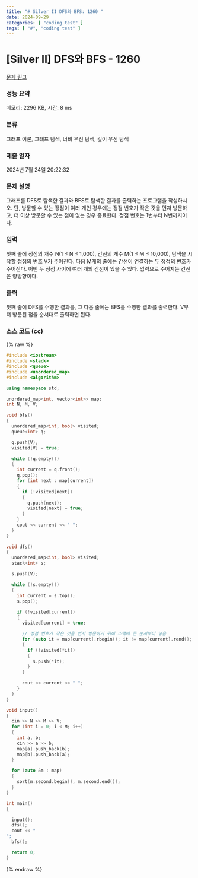 ```yaml
---
title: "# Silver II DFS와 BFS: 1260 "
date: 2024-09-29
categories: [ "coding test" ]
tags: [ "#", "coding test" ]
---
```


# [Silver II] DFS와 BFS - 1260 

[문제 링크](https://www.acmicpc.net/problem/1260) 

### 성능 요약

메모리: 2296 KB, 시간: 8 ms

### 분류

그래프 이론, 그래프 탐색, 너비 우선 탐색, 깊이 우선 탐색

### 제출 일자

2024년 7월 24일 20:22:32

### 문제 설명

<p>그래프를 DFS로 탐색한 결과와 BFS로 탐색한 결과를 출력하는 프로그램을 작성하시오. 단, 방문할 수 있는 정점이 여러 개인 경우에는 정점 번호가 작은 것을 먼저 방문하고, 더 이상 방문할 수 있는 점이 없는 경우 종료한다. 정점 번호는 1번부터 N번까지이다.</p>

### 입력 

 <p>첫째 줄에 정점의 개수 N(1 ≤ N ≤ 1,000), 간선의 개수 M(1 ≤ M ≤ 10,000), 탐색을 시작할 정점의 번호 V가 주어진다. 다음 M개의 줄에는 간선이 연결하는 두 정점의 번호가 주어진다. 어떤 두 정점 사이에 여러 개의 간선이 있을 수 있다. 입력으로 주어지는 간선은 양방향이다.</p>

### 출력 

 <p>첫째 줄에 DFS를 수행한 결과를, 그 다음 줄에는 BFS를 수행한 결과를 출력한다. V부터 방문된 점을 순서대로 출력하면 된다.</p>


### 소스 코드 (cc)
{% raw %}
```cc
#include <iostream>
#include <stack>
#include <queue>
#include <unordered_map>
#include <algorithm>

using namespace std;

unordered_map<int, vector<int>> map;
int N, M, V;

void bfs()
{
  unordered_map<int, bool> visited;
  queue<int> q;

  q.push(V);
  visited[V] = true;

  while (!q.empty())
  {
    int current = q.front();
    q.pop();
    for (int next : map[current])
    {
      if (!visited[next])
      {
        q.push(next);
        visited[next] = true;
      }
    }
    cout << current << " ";
  }
}

void dfs()
{
  unordered_map<int, bool> visited;
  stack<int> s;

  s.push(V);

  while (!s.empty())
  {
    int current = s.top();
    s.pop();

    if (!visited[current])
    {
      visited[current] = true;

      // 정점 번호가 작은 것을 먼저 방문하기 위해 스택에 큰 순서부터 넣음
      for (auto it = map[current].rbegin(); it != map[current].rend(); ++it)
      {
        if (!visited[*it])
        {
          s.push(*it);
        }
      }

      cout << current << " ";
    }
  }
}

void input()
{
  cin >> N >> M >> V;
  for (int i = 0; i < M; i++)
  {
    int a, b;
    cin >> a >> b;
    map[a].push_back(b);
    map[b].push_back(a);
  }

  for (auto &m : map)
  {
    sort(m.second.begin(), m.second.end());
  }
}

int main()
{

  input();
  dfs();
  cout << "
";
  bfs();

  return 0;
}
```
{% endraw %}
